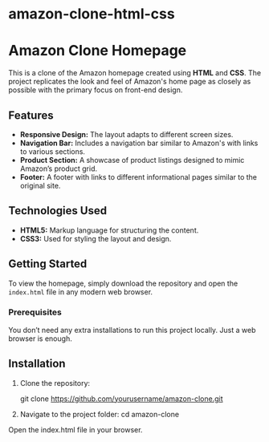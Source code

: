 # amazon-clone-html-css

# Amazon Clone Homepage

This is a clone of the Amazon homepage created using **HTML** and **CSS**. The project replicates the look and feel of Amazon's home page as closely as possible with the primary focus on front-end design.

## Features

- **Responsive Design:** The layout adapts to different screen sizes.
- **Navigation Bar:** Includes a navigation bar similar to Amazon's with links to various sections.
- **Product Section:** A showcase of product listings designed to mimic Amazon’s product grid.
- **Footer:** A footer with links to different informational pages similar to the original site.

## Technologies Used

- **HTML5:** Markup language for structuring the content.
- **CSS3:** Used for styling the layout and design.

## Getting Started

To view the homepage, simply download the repository and open the `index.html` file in any modern web browser.

### Prerequisites

You don’t need any extra installations to run this project locally. Just a web browser is enough.

## Installation

1. Clone the repository:

   git clone https://github.com/yourusername/amazon-clone.git

2. Navigate to the project folder:
cd amazon-clone

Open the index.html file in your browser.
